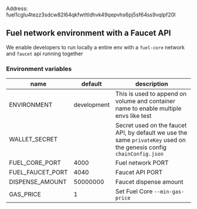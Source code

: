 Address: fuel1cglu4tezz3sdcw82l64qkfwtltldhvk49qepvhs6pj5sf64ss9vqlpf20l

## Fuel network environment with a Faucet API

We enable developers to run locally a entire env with a
`fuel-core` network and `faucet` api running together

### Environment variables

| name             | default     | description                                                                                                          |
| ---------------- | ----------- | -------------------------------------------------------------------------------------------------------------------- |
| ENVIRONMENT      | development | This is used to append on volume and container name to enable multiple envs like test                                |
| WALLET_SECRET    |             | Secret used on the faucet API, by default we use the same `privateKey` used on the genesis config `chainConfig.json` |
| FUEL_CORE_PORT   | 4000        | Fuel network PORT                                                                                                    |
| FUEL_FAUCET_PORT | 4040        | Faucet API PORT                                                                                                      |
| DISPENSE_AMOUNT  | 50000000    | Faucet dispense amount                                                                                               |
| GAS_PRICE        | 1           | Set Fuel Core `--min-gas-price`                                                                                      |

